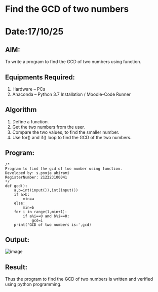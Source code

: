 # Find the GCD of two numbers
# Date:17/10/25

## AIM:
To write a program to find the GCD of two numbers using function.

## Equipments Required:
1. Hardware – PCs
2. Anaconda – Python 3.7 Installation / Moodle-Code Runner

## Algorithm
1. Define a function.
2. Get the two numbers from the user.
3. Compare the two values, to find the smaller number.
4. Use for() and if() loop to find the GCD of the two numbers.

## Program:
```
/*
Program to find the gcd of two number using function.
Developed by: s.pooja abirami
RegisterNumber: 212223100041
*/
def gcd():
    a,b=int(input()),int(input())
    if a>b:
        min=a
    else:
        min=b
    for i in range(1,min+1):
        if a%i==0 and b%i==0:
            gcd=i
    print('GCD of two numbers is:',gcd)
```

## Output:
![image](https://github.com/user-attachments/assets/eaf974fc-8984-474b-b324-2b1de61d0ff7)




## Result:
Thus the program to find the GCD of two numbers is written and verified using python programming.
